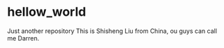 # hellow_world
Just another repository
This is Shisheng Liu from China, ou guys can call me Darren.
